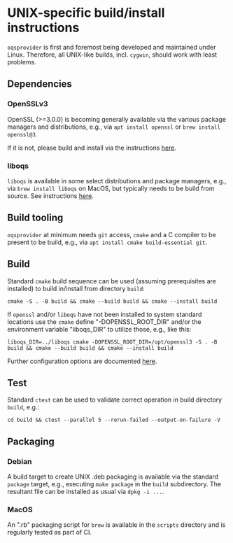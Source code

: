 UNIX-specific build/install instructions
========================================

`oqsprovider` is first and foremost being developed and maintained under
Linux. Therefore, all UNIX-like builds, incl. `cygwin`, should work with
least problems.

## Dependencies

### OpenSSLv3

OpenSSL (>=3.0.0) is becoming generally available via the various package
managers and distributions, e.g., via `apt install openssl` or `brew install openssl@3`.

If it is not, please build and install via the instructions [here](https://github.com/openssl/openssl/blob/master/NOTES-UNIX.md).

### liboqs

`liboqs` is available in some select distributions and package managers,
e.g., via `brew install liboqs` on MacOS, but typically needs to be build
from source. See instructions [here](https://github.com/open-quantum-safe/liboqs#linuxmacos).

## Build tooling

`oqsprovider` at minimum needs `git` access, `cmake` and a C compiler
to be present to be build, e.g., via `apt install cmake build-essential git`.

## Build

Standard `cmake` build sequence can be used (assuming prerequisites are installed)
to build in/install from directory `build`:

    cmake -S . -B build && cmake --build build && cmake --install build

If `openssl` and/or `liboqs` have not been installed to system standard locations
use the `cmake` define "-DOPENSSL_ROOT_DIR" and/or the environment variable
"liboqs_DIR" to utilize those, e.g., like this:

    liboqs_DIR=../liboqs cmake -DOPENSSL_ROOT_DIR=/opt/openssl3 -S . -B build && cmake --build build && cmake --install build

Further configuration options are documented [here](CONFIGURE.md#build-install-options).

## Test

Standard `ctest` can be used to validate correct operation in build directory `build`, e.g.:

    cd build && ctest --parallel 5 --rerun-failed --output-on-failure -V

## Packaging

### Debian

A build target to create UNIX .deb packaging is available via the standard
`package` target, e.g., executing `make package` in the `build` subdirectory.
The resultant file can be installed as usual via `dpkg -i ...`.

### MacOS

An ".rb" packaging script for `brew` is available in the `scripts` directory
and is regularly tested as part of CI.
